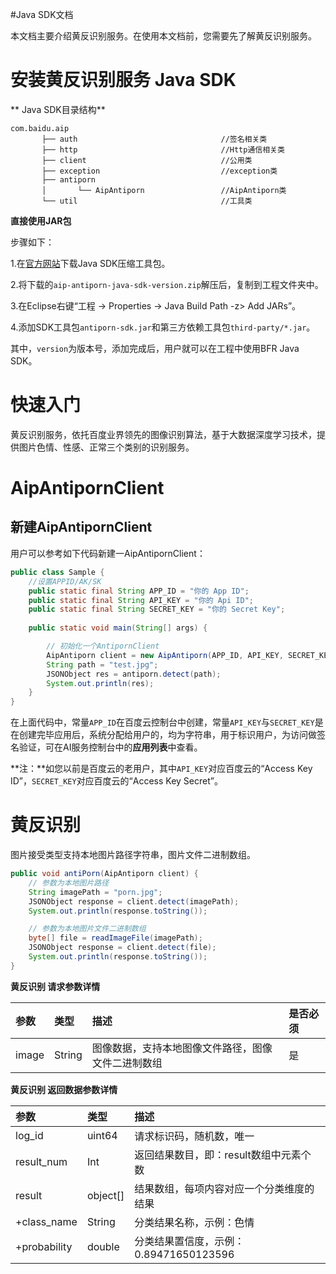 #Java SDK文档

本文档主要介绍黄反识别服务。在使用本文档前，您需要先了解黄反识别服务。

# 安装黄反识别服务 Java SDK

** Java SDK目录结构**

    com.baidu.aip
           ├── auth                                //签名相关类
           ├── http                                //Http通信相关类
           ├── client                              //公用类
           ├── exception                           //exception类
           ├── antiporn
           │       └── AipAntiporn                 //AipAntiporn类
           └── util                                //工具类


**直接使用JAR包**

步骤如下：

1.在[官方网站](/sdk)下载Java SDK压缩工具包。

2.将下载的`aip-antiporn-java-sdk-version.zip`解压后，复制到工程文件夹中。

3.在Eclipse右键“工程 -> Properties -> Java Build Path -z> Add JARs”。

4.添加SDK工具包`antiporn-sdk.jar`和第三方依赖工具包`third-party/*.jar`。

其中，`version`为版本号，添加完成后，用户就可以在工程中使用BFR Java SDK。


# 快速入门

黄反识别服务，依托百度业界领先的图像识别算法，基于大数据深度学习技术，提供图片色情、性感、正常三个类别的识别服务。

# AipAntipornClient

## 新建AipAntipornClient

用户可以参考如下代码新建一AipAntipornClient：

```java
public class Sample {
    //设置APPID/AK/SK
    public static final String APP_ID = "你的 App ID";
    public static final String API_KEY = "你的 Api ID";
    public static final String SECRET_KEY = "你的 Secret Key";
    
    public static void main(String[] args) {

        // 初始化一个AntipornClient
        AipAntiporn client = new AipAntiporn(APP_ID, API_KEY, SECRET_KEY);
        String path = "test.jpg";
        JSONObject res = antiporn.detect(path);
        System.out.println(res);
    }
}
```
在上面代码中，常量`APP_ID`在百度云控制台中创建，常量`API_KEY`与`SECRET_KEY`是在创建完毕应用后，系统分配给用户的，均为字符串，用于标识用户，为访问做签名验证，可在AI服务控制台中的**应用列表**中查看。  

**注：**如您以前是百度云的老用户，其中`API_KEY`对应百度云的“Access Key ID”，`SECRET_KEY`对应百度云的“Access Key Secret”。

# 黄反识别

图片接受类型支持本地图片路径字符串，图片文件二进制数组。

```java
public void antiPorn(AipAntiporn client) {
    // 参数为本地图片路径
    String imagePath = "porn.jpg";
    JSONObject response = client.detect(imagePath);
    System.out.println(response.toString());

    // 参数为本地图片文件二进制数组
    byte[] file = readImageFile(imagePath);
    JSONObject response = client.detect(file);
    System.out.println(response.toString());
}
```

**黄反识别 请求参数详情**

| 参数    | 类型     | 描述                        | 是否必须 |
| :---- | :----- | :------------------------ | :--- |
| image | String | 图像数据，支持本地图像文件路径，图像文件二进制数组 | 是    |

**黄反识别 返回数据参数详情**

| 参数           | 类型       | 描述                          |
| :----------- | :------- | :-------------------------- |
| log_id       | uint64   | 请求标识码，随机数，唯一                |
| result_num   | Int      | 返回结果数目，即：result数组中元素个数      |
| result       | object[] | 结果数组，每项内容对应一个分类维度的结果        |
| +class_name  | String   | 分类结果名称，示例：色情                |
| +probability | double   | 分类结果置信度，示例：0.89471650123596 |



